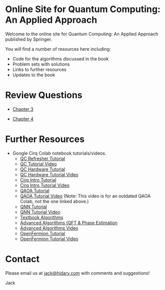 # Online Site for Quantum Computing: An Applied Approach

Welcome to the online site for Quantum Computing: An Applied Approach published by Springer.

You will find a number of resources here including:
  - Code for the algorithms discussed in the book
  - Problem sets with solutions
  - Links to further resources 
  - Updates to the book

# Review Questions

* [Chapter 3](https://docs.google.com/document/d/1j1CZ4SUvROZJ_iw0X6ao-enTPJj8QFKcdK8oiON2FZo/edit?usp=sharing)

* [Chapter 4](https://docs.google.com/document/d/14hLTqFMMsSMEI-1SKDLrSmqGuqPomeCXq5xtsbL9tlU/edit?usp=sharing)

# Further Resources

* Google Cirq Colab notebook tutorials/videos.
    * [QC Refresher Tutorial](https://docs.google.com/presentation/d/1rMaRs-7JY-PTBx0MDroMcI3j72uBYAFT86O6O-JNl-0/edit?usp=sharing)
    * [QC Tutorial Video](https://drive.google.com/file/d/18uf9nuMzUW86zb80cE81ynqIe3cHqW7l/view?usp=sharing&ts=5c4b8486)
    * [QC Hardware Tutorial](https://docs.google.com/presentation/d/1yYWggyACrk5F5ZQcB1yensWmiFZWCaMp_tAZSEi4zOg/edit?usp=sharing)
    * [QC Hardware Tutorial Video](https://drive.google.com/file/d/16WtffP4HSr-m-iVpSkVeBNaKNsBmaQB1/view?usp=sharing&ts=5c4b8486)
    * [Cirq Intro Tutorial](https://colab.research.google.com/drive/1mrDPc0HSBxgD_-wwif_gUGriM3VTNYoy)
    * [Cirq Intro Tutorial Video](https://drive.google.com/file/d/1--qszC9aoj4WPmqgRc0ak0cLK3qNWPYs/view?usp=sharing&ts=5c4b8486)
    * [QAOA Tutorial](https://colab.research.google.com/drive/1caKw0lZ3ovdxKVQ4QxkSKgTRlQ7DxLJZ)
    * [QAOA Tutorial Video](https://drive.google.com/file/d/1LBBvXTFSAuS5mkrvKVBAjxpwQ_xqnmwk/view?usp=sharing&ts=5c4b8486) (Note: This video is for an outdated QAOA Colab, not the one linked above.)
    * [QNN Tutorial](https://colab.research.google.com/drive/1TXjjHcdVdYZuMKxHXHI4Ixnmen7K8Xmf)
    * [QNN Tutorial Video](https://drive.google.com/file/d/1f42juqXos_GZVw7q_vCBYZc8Jf82h9YQ/view?usp=sharing&ts=5c4b848)
    * [Textbook Algorithms](https://colab.research.google.com/drive/1X0H39CWQzx2uO9UGiokdseWsxt6ckxOw)
    * [Advanced Algorithms (QFT & Phase Estimation](https://colab.research.google.com/drive/1v1RttPOf90mwVjSprvNc9GPsqyFupMk-)
    * [Advanced Algorithms Video](https://drive.google.com/file/d/1puoUItpKN7XWP-Wccj3r8DcY9Z9RsGBb/view?usp=sharing&ts=5c4b8486)
    * [OpenFermion Tutorial](https://colab.research.google.com/drive/1kIZY9SWEG6p3pIakJvU-XM6ev50C34Ro)
    * [OpenFermion Tutorial Video](https://drive.google.com/file/d/1DfANm-HtBRGi0b6lsG5SPV_uTWvPxsbS/view?usp=sharing&ts=5c4b8486)

# Contact 
  
 Please email us at jack@hidary.com with comments and suggestions! 
  
  Jack
  
